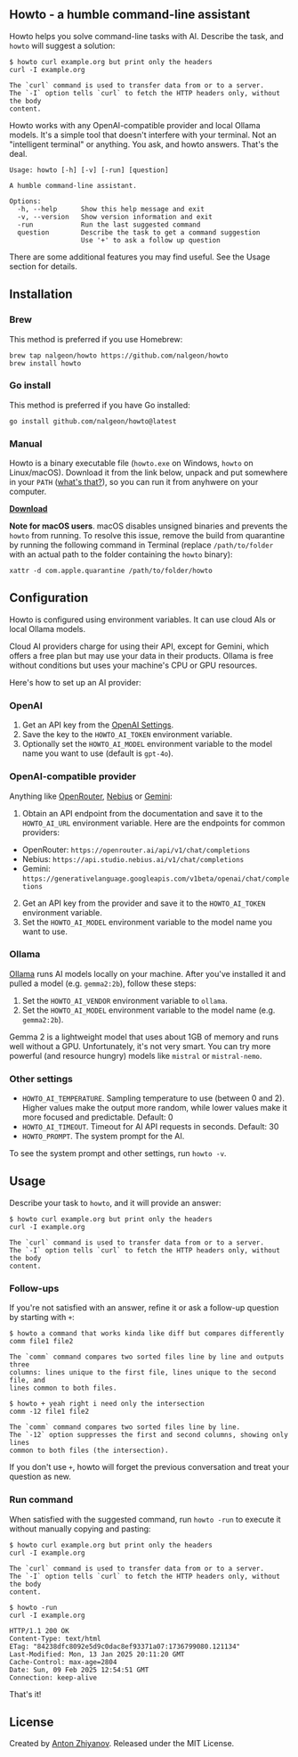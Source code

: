 ## Howto - a humble command-line assistant

Howto helps you solve command-line tasks with AI. Describe the task, and `howto` will suggest a solution:

```text
$ howto curl example.org but print only the headers
curl -I example.org

The `curl` command is used to transfer data from or to a server.
The `-I` option tells `curl` to fetch the HTTP headers only, without the body
content.
```

Howto works with any OpenAI-compatible provider and local Ollama models. It's a simple tool that doesn't interfere with your terminal. Not an "intelligent terminal" or anything. You ask, and howto answers. That's the deal.

```text
Usage: howto [-h] [-v] [-run] [question]

A humble command-line assistant.

Options:
  -h, --help      Show this help message and exit
  -v, --version   Show version information and exit
  -run            Run the last suggested command
  question        Describe the task to get a command suggestion
                  Use '+' to ask a follow up question
```

There are some additional features you may find useful. See the Usage section for details.

## Installation

### Brew

This method is preferred if you use Homebrew:

```text
brew tap nalgeon/howto https://github.com/nalgeon/howto
brew install howto
```

### Go install

This method is preferred if you have Go installed:

```text
go install github.com/nalgeon/howto@latest
```

### Manual

Howto is a binary executable file (`howto.exe` on Windows, `howto` on Linux/macOS). Download it from the link below, unpack and put somewhere in your `PATH` ([what's that?](https://gist.github.com/nex3/c395b2f8fd4b02068be37c961301caa7)), so you can run it from anyhwere on your computer.

[**Download**](https://github.com/nalgeon/howto/releases/latest)

**Note for macOS users**. macOS disables unsigned binaries and prevents the `howto` from running. To resolve this issue, remove the build from quarantine by running the following command in Terminal (replace `/path/to/folder` with an actual path to the folder containing the `howto` binary):

```text
xattr -d com.apple.quarantine /path/to/folder/howto
```

## Configuration

Howto is configured using environment variables. It can use cloud AIs or local Ollama models.

Cloud AI providers charge for using their API, except for Gemini, which offers a free plan but may use your data in their products. Ollama is free without conditions but uses your machine's CPU or GPU resources.

Here's how to set up an AI provider:

### OpenAI

1. Get an API key from the [OpenAI Settings](https://platform.openai.com/account/api-keys).
2. Save the key to the `HOWTO_AI_TOKEN` environment variable.
3. Optionally set the `HOWTO_AI_MODEL` environment variable to the model name you want to use (default is `gpt-4o`).

### OpenAI-compatible provider

Anything like [OpenRouter](https://openrouter.ai/docs/), [Nebius](https://docs.nebius.com/studio/inference/api) or [Gemini](https://ai.google.dev/gemini-api/docs/openai):

1. Obtain an API endpoint from the documentation and save it to the `HOWTO_AI_URL` environment variable. Here are the endpoints for common providers:

-   OpenRouter: `https://openrouter.ai/api/v1/chat/completions`
-   Nebius: `https://api.studio.nebius.ai/v1/chat/completions`
-   Gemini: `https://generativelanguage.googleapis.com/v1beta/openai/chat/completions`

2. Get an API key from the provider and save it to the `HOWTO_AI_TOKEN` environment variable.
3. Set the `HOWTO_AI_MODEL` environment variable to the model name you want to use.

### Ollama

[Ollama](https://ollama.com/) runs AI models locally on your machine. After you've installed it and pulled a model (e.g. `gemma2:2b`), follow these steps:

1. Set the `HOWTO_AI_VENDOR` environment variable to `ollama`.
2. Set the `HOWTO_AI_MODEL` environment variable to the model name (e.g. `gemma2:2b`).

Gemma 2 is a lightweight model that uses about 1GB of memory and runs well without a GPU. Unfortunately, it's not very smart. You can try more powerful (and resource hungry) models like `mistral` or `mistral-nemo`.

### Other settings

-   `HOWTO_AI_TEMPERATURE`. Sampling temperature to use (between 0 and 2). Higher values make the output more random, while lower values make it more focused and predictable. Default: 0
-   `HOWTO_AI_TIMEOUT`. Timeout for AI API requests in seconds. Default: 30
-   `HOWTO_PROMPT`. The system prompt for the AI.

To see the system prompt and other settings, run `howto -v`.

## Usage

Describe your task to `howto`, and it will provide an answer:

```text
$ howto curl example.org but print only the headers
curl -I example.org

The `curl` command is used to transfer data from or to a server.
The `-I` option tells `curl` to fetch the HTTP headers only, without the body
content.
```

### Follow-ups

If you're not satisfied with an answer, refine it or ask a follow-up question by starting with `+`:

```text
$ howto a command that works kinda like diff but compares differently
comm file1 file2

The `comm` command compares two sorted files line by line and outputs three
columns: lines unique to the first file, lines unique to the second file, and
lines common to both files.

$ howto + yeah right i need only the intersection
comm -12 file1 file2

The `comm` command compares two sorted files line by line.
The `-12` option suppresses the first and second columns, showing only lines
common to both files (the intersection).
```

If you don't use `+`, howto will forget the previous conversation and treat your question as new.

### Run command

When satisfied with the suggested command, run `howto -run` to execute it without manually copying and pasting:

```text
$ howto curl example.org but print only the headers
curl -I example.org

The `curl` command is used to transfer data from or to a server.
The `-I` option tells `curl` to fetch the HTTP headers only, without the body
content.

$ howto -run
curl -I example.org

HTTP/1.1 200 OK
Content-Type: text/html
ETag: "84238dfc8092e5d9c0dac8ef93371a07:1736799080.121134"
Last-Modified: Mon, 13 Jan 2025 20:11:20 GMT
Cache-Control: max-age=2804
Date: Sun, 09 Feb 2025 12:54:51 GMT
Connection: keep-alive
```

That's it!

## License

Created by [Anton Zhiyanov](https://antonz.org/). Released under the MIT License.
